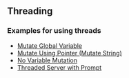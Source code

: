 ## Threading

### Examples for using threads
  - [Mutate Global Variable](threadingMutateGlobal.nim)
  - [Mutate Using Pointer (Mutate String)](threadingMutatePointer.nim)
  - [No Variable Mutation](threadingNoMutate.nim)
  - [Threaded Server with Prompt](threadedServerWithPrompt.nim)
